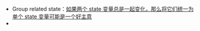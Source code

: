 - Group related state：[如果两个 state 变量总是一起变化，那么将它们统一为单个 state 变量可能是一个好主意](https://beta.reactjs.org/learn/choosing-the-state-structure#:~:text=if%20some%20two%20state%20variables%20always%20change%20together%2C%20it%20might%20be%20a%20good%20idea%20to%20unify%20them%20into%20a%20single%20state%20variable)
-